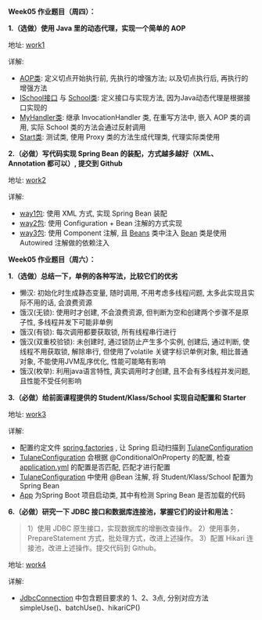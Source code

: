 **Week05 作业题目（周四）：**



**1.（选做）使用 Java 里的动态代理，实现一个简单的 AOP**

地址: [work1](https://github.com/Tureen/JAVA-000/tree/main/Week_05/work1)

详解: 

* [AOP类](https://github.com/Tureen/JAVA-000/blob/main/Week_05/work1/Aop.java): 定义切点开始执行前, 先执行的增强方法; 以及切点执行后, 再执行的增强方法
* [ISchool接口](https://github.com/Tureen/JAVA-000/blob/main/Week_05/work1/ISchool.java) 与 [School类](https://github.com/Tureen/JAVA-000/blob/main/Week_05/work1/School.java): 定义接口与实现方法, 因为Java动态代理是根据接口实现的
* [MyHandler类](https://github.com/Tureen/JAVA-000/blob/main/Week_05/work1/MyHandler.java): 继承 InvocationHandler 类, 在重写方法中, 嵌入 AOP 类的调用, 实际 School 类的方法会通过反射调用
* [Start类](https://github.com/Tureen/JAVA-000/blob/main/Week_05/work1/Start.java): 测试类, 使用 Proxy 类的方法生成代理类, 代理实际类使用





**2.（必做）写代码实现 Spring Bean 的装配，方式越多越好（XML、Annotation 都可以）, 提交到 Github**

地址: [work2](https://github.com/Tureen/JAVA-000/tree/main/Week_05/work2)

详解:

* [way1包](https://github.com/Tureen/JAVA-000/tree/main/Week_05/work2/way1): 使用 XML 方式, 实现 Spring Bean 装配
* [way2包](https://github.com/Tureen/JAVA-000/tree/main/Week_05/work2/way2): 使用 Configuration + Bean 注解的方式实现
* [way3包](https://github.com/Tureen/JAVA-000/tree/main/Week_05/work2/way3): 使用 Component 注解, 且 [Beans](https://github.com/Tureen/JAVA-000/blob/main/Week_05/work2/way3/Beans.java) 类中注入 [Bean](https://github.com/Tureen/JAVA-000/blob/main/Week_05/work2/way3/Bean.java) 类是使用 Autowired 注解做的依赖注入







**Week05 作业题目（周六）：**



**1.（选做）总结一下，单例的各种写法，比较它们的优劣**

* 懒汉: 初始化时生成静态变量, 随时调用, 不用考虑多线程问题, 太多此实现且实际不用的话, 会浪费资源
* 饿汉(无锁): 使用时才创建, 不会浪费资源, 但判断为空和创建两个步骤不是原子性, 多线程并发下可能非单例
* 饿汉(有锁): 每次调用都要获取锁, 所有线程串行进行
* 饿汉(双重校验锁): 未创建时, 通过锁防止产生多个实例, 创建后, 通过判断, 使线程不用获取锁, 解除串行, 但使用了volatile 关键字标识单例对象, 相比普通对象, 不能使用JVM乱序优化, 性能可能略有影响
* 饿汉(枚举): 利用java语言特性, 真实调用时才创建, 且不会有多线程并发问题, 且性能不受任何影响





**3.（必做）给前面课程提供的 Student/Klass/School 实现自动配置和 Starter**

地址: [work3](https://github.com/Tureen/JAVA-000/tree/main/Week_05/work3)

详解: 

* 配置约定文件 [spring.factories](https://github.com/Tureen/JAVA-000/blob/main/Week_05/work3/resources/META-INF/spring.factories) , 让 Spring 启动扫描到 [TulaneConfiguration](https://github.com/Tureen/JAVA-000/blob/main/Week_05/work3/src/TulaneConfiguration.java) 
* [TulaneConfiguration](https://github.com/Tureen/JAVA-000/blob/main/Week_05/work3/src/TulaneConfiguration.java) 会根据 @ConditionalOnProperty 的配置, 检查 [application.yml](https://github.com/Tureen/JAVA-000/blob/main/Week_05/work3/resources/application.yml) 的配置是否匹配, 匹配才进行配置
* [TulaneConfiguration](https://github.com/Tureen/JAVA-000/blob/main/Week_05/work3/src/TulaneConfiguration.java) 中使用 @Bean 注解, 将 Student/Klass/School 配置为 Spring Bean
* [App](https://github.com/Tureen/JAVA-000/blob/main/Week_05/work3/src/App.java) 为Spring Boot 项目启动类, 其中有检测 Spring Bean 是否加载的代码



**6.（必做）研究一下 JDBC 接口和数据库连接池，掌握它们的设计和用法：**

> 1）使用 JDBC 原生接口，实现数据库的增删改查操作。
> 2）使用事务，PrepareStatement 方式，批处理方式，改进上述操作。
> 3）配置 Hikari 连接池，改进上述操作。提交代码到 Github。

地址: [work4](https://github.com/Tureen/JAVA-000/tree/main/Week_05/work4)

详解:

* [JdbcConnection](https://github.com/Tureen/JAVA-000/blob/main/Week_05/work4/JdbcConnection.java) 中包含题目要求的 1、2、3点, 分别对应方法 simpleUse()、batchUse()、hikariCP()
